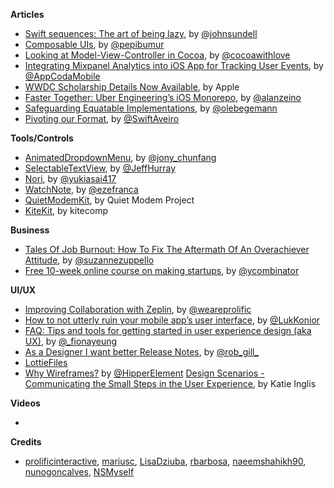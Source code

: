 
**Articles**

* [Swift sequences: The art of being lazy](https://medium.com/@johnsundell/swift-sequences-the-art-of-being-lazy-5b4bd99b159a), by [@johnsundell](https://twitter.com/johnsundell)
* [Composable UIs](https://blog.caramba.io/composable-uis-3f1a2dc381eb), by [@pepibumur](https://twitter.com/pepibumur)
* [Looking at Model-View-Controller in Cocoa](https://www.cocoawithlove.com/blog/mvc-and-cocoa.html), by [@cocoawithlove](https://twitter.com/cocoawithlove)
* [Integrating Mixpanel Analytics into iOS App for Tracking User Events](http://www.appcoda.com/mixpanel-integration/), by [@AppCodaMobile](https://twitter.com/appcodamobile)
* [WWDC Scholarship Details Now Available](https://developer.apple.com/wwdc/scholarships/), by Apple
* [Faster Together: Uber Engineering’s iOS Monorepo](https://eng.uber.com/ios-monorepo/), by [@alanzeino](https://twitter.com/alanzeino)
* [Safeguarding Equatable Implementations](https://oleb.net/blog/2017/03/dump-as-equatable-safeguard/), by [@olebegemann](https://twitter.com/olebegemann)
* [Pivoting our Format](https://medium.com/@SwiftAveiro/pivoting-our-format-173c7be4dca8), by [@SwiftAveiro](https://twitter.com/SwiftAveiro)

**Tools/Controls**

* [AnimatedDropdownMenu](https://github.com/JonyFang/AnimatedDropdownMenu), by [@jony_chunfang](https://twitter.com/jony_chunfang)
* [SelectableTextView](https://github.com/jhurray/SelectableTextView), by [@JeffHurray](https://twitter.com/JeffHurray)
* [Nori](https://github.com/yukiasai/Nori), by [@yukiasai417](https://twitter.com/yukiasai417)
* [WatchNote](https://github.com/ezefranca/WatchNote), by [@ezefranca](https://twitter.com/ezefranca)
* [QuietModemKit](https://github.com/quiet/QuietModemKit), by Quiet Modem Project
* [KiteKit](https://github.com/kitecomp/kitekit), by kitecomp

**Business**

* [Tales Of Job Burnout: How To Fix The Aftermath Of An Overachiever Attitude](http://blog.trello.com/job-burnout-how-to-fix-the-aftermath-of-an-overachiever-attitude), by [@suzannezuppello](https://twitter.com/suzannezuppello)
* [Free 10-week online course on making startups](https://blog.ycombinator.com/onlineclass/), by [@ycombinator](https://twitter.com/ycombinator)

**UI/UX**

* [Improving Collaboration with Zeplin](http://blog.prolificinteractive.com/2017/03/02/improving-designer-and-developer-collaboration-with-zeplin/), by [@weareprolific](https://twitter.com/weareprolific)
* [How to not utterly ruin your mobile app’s user interface](https://medium.freecodecamp.com/how-to-not-utterly-ruin-your-mobile-apps-user-interface-8433cee6477d#.44en3jchn), by [@LukKonior](https://twitter.com/LukKonior)
* [FAQ: Tips and tools for getting started in user experience design (aka UX)](https://medium.com/google-design/faq-tips-and-tools-for-getting-started-in-user-experience-design-aka-ux-f46406729d4d#.tmqmzbb4m), by [@_fionayeung](https://twitter.com/_fionayeung)
* [As a Designer I want better Release Notes](https://uxdesign.cc/design-better-release-notes-3e8c8c785231#.4kwm31p44), by [@rob_gill_](https://twitter.com/rob_gill_)
* [LottieFiles](http://www.lottiefiles.com/)
* [Why Wireframes?](http://thehipperelement.com/post/158108301994/why-wireframes) by [@HipperElement](https://twitter.com/HipperElement)
[Design Scenarios - Communicating the Small Steps in the User Experience](https://www.interaction-design.org/literature/article/design-scenarios-communicating-the-small-steps-in-the-user-experience), by Katie Inglis

**Videos**

*

**Credits**

* [prolificinteractive](https://github.com/prolificinteractive), [mariusc](https://github.com/mariusc), [LisaDziuba](https://github.com/lisadziuba), [rbarbosa](https://github.com/rbarbosa), [naeemshahikh90](https://github.com/naeemshahikh90), [nunogoncalves](https://github.com/nunogoncalves), [NSMyself](https://github.com/NSMyself)
